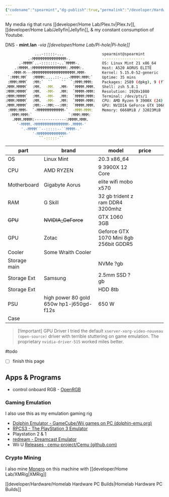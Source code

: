 ```yaml
---
{"codename":"spearmint","dg-publish":true,"permalink":"/developer/Hardware/Ryzen 9 3900x Custom PC/","dgPassFrontmatter":true}
---
```


My media rig that runs [[developer/Home Lab/Plex.tv\|Plex.tv]], [[developer/Home Lab/Jellyfin\|Jellyfin]], & my constant consumption of Youtube. 

DNS  - **mint.lan** *-via [[developer/Home Lab/Pi-hole\|Pi-hole]]*

```bash
             ...-:::::-...                 spearmint@spearmint
          .-MMMMMMMMMMMMMMM-.              -------------------
      .-MMMM`..-:::::::-..`MMMM-.          OS: Linux Mint 21 x86_64
    .:MMMM.:MMMMMMMMMMMMMMM:.MMMM:.        Host: A520 AORUS ELITE
   -MMM-M---MMMMMMMMMMMMMMMMMMM.MMM-       Kernel: 5.15.0-52-generic
 `:MMM:MM`  :MMMM:....::-...-MMMM:MMM:`    Uptime: 35 mins
 :MMM:MMM`  :MM:`  ``    ``  `:MMM:MMM:    Packages: 2589 (dpkg), 9 (flatpak)
.MMM.MMMM`  :MM.  -MM.  .MM-  `MMMM.MMM.   Shell: zsh 5.8.1
:MMM:MMMM`  :MM.  -MM-  .MM:  `MMMM-MMM:   Resolution: 1920x1080
:MMM:MMMM`  :MM.  -MM-  .MM:  `MMMM:MMM:   Terminal: /dev/pts/1
:MMM:MMMM`  :MM.  -MM-  .MM:  `MMMM-MMM:   CPU: AMD Ryzen 9 3900X (24) @ 3.800GHz
.MMM.MMMM`  :MM:--:MM:--:MM:  `MMMM.MMM.   GPU: NVIDIA GeForce GTX 1060 3GB
 :MMM:MMM-  `-MMMMMMMMMMMM-`  -MMM-MMM:    Memory: 6668MiB / 32023MiB
  :MMM:MMM:`                `:MMM:MMM:
   .MMM.MMMM:--------------:MMMM.MMM.
     '-MMMM.-MMMMMMMMMMMMMMM-.MMMM-'
       '.-MMMM``--:::::--``MMMM-.'
            '-MMMMMMMMMMMMM-'
               ``-:::::-``
```

| part         | brand                                   | model                                  | price |     |     |
| ------------ | --------------------------------------- | -------------------------------------- | ----- | --- | --- |
| OS           | Linux Mint                              | 20.3 x86_64                            |       |     |     |
| CPU          | AMD RYZEN                               | 9 3900X 12 Core                        |       |     |     |
| Motherboard  | Gigabyte Aorus                          | elite wifi mobo x570                   |       |     |     |
| RAM          | G Skill                                 | 32 gb trident z ram DDR4 3200mhz       |       |     |     |
| ~~GPU~~          | ~~NVIDIA_GeForce~~                          | GTX 1060 3GB                           |       |     |     |
| GPU          | Zotac                                   | Geforce GTX 1070 Mini 8gb 256bit GDDR5 |       |     |     |
| Cooler       | Some Wraith Cooler                      |                                        |       |     |     |
| Storage main |                                         | NVMe ?gb                               |       |     |     |
| Storage Ext  | Samsung                                 | 2.5mm SSD  ?gb                         |       |     |     |
| Storage Ext  |                                         | HDD 8tb                                |       |     |     |
| PSU          | high power 80 gold 650w hp1-j650gd-f12s | 650 W                                  |       |     |     |
| Case         |                                         |                                        |       |     |     |

>[!important] GPU Driver
>I tried the default `xserver-xorg-video-nouveau (open-source)` driver with terrible stuttering on game emulation. The proprietary `nvidia-driver-515` worked miles better. 

#todo 
- [ ] finish this page

## Apps & Programs
- control onboard RGB - [OpenRGB](https://openrgb.org/)

### Gaming Emulation
I also use this as my emulation gaming rig
- [Dolphin Emulator - GameCube/Wii games on PC (dolphin-emu.org)](https://dolphin-emu.org/)
- [RPCS3 - The PlayStation 3 Emulator](https://rpcs3.net/)
- Playstation 2 & 1
- [redream - Dreamcast Emulator](https://redream.io/)
- Wii U [Releases · cemu-project/Cemu (github.com)](https://github.com/cemu-project/Cemu/releases/)

### Crypto Mining
I also mine [Monero](https://www.getmonero.org/) on this machine with [[developer/Home Lab/XMRig\|XMRig]] 


[[developer/Hardware/Homelab Hardware PC Builds\|Homelab Hardware PC Builds]]